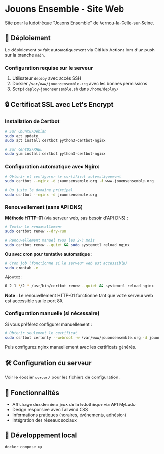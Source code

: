 # Jouons Ensemble - Site Web

Site pour la ludothèque "Jouons Ensemble" de Vernou-la-Celle-sur-Seine.

## 🚀 Déploiement

Le déploiement se fait automatiquement via GitHub Actions lors d'un push sur la branche `main`.

### Configuration requise sur le serveur

1. Utilisateur `deploy` avec accès SSH
2. Dossier `/var/www/jouonsensemble.org` avec les bonnes permissions
3. Script `deploy-jouonsensemble.sh` dans `/home/deploy/`

## 🔒 Certificat SSL avec Let's Encrypt

### Installation de Certbot

```bash
# Sur Ubuntu/Debian
sudo apt update
sudo apt install certbot python3-certbot-nginx

# Sur CentOS/RHEL
sudo yum install certbot python3-certbot-nginx
```

### Configuration automatique avec Nginx

```bash
# Obtenir et configurer le certificat automatiquement
sudo certbot --nginx -d jouonsensemble.org -d www.jouonsensemble.org

# Ou juste le domaine principal
sudo certbot --nginx -d jouonsensemble.org
```

### Renouvellement (sans API DNS)

**Méthode HTTP-01** (via serveur web, pas besoin d'API DNS) :

```bash
# Tester le renouvellement
sudo certbot renew --dry-run

# Renouvellement manuel tous les 2-3 mois
sudo certbot renew --quiet && sudo systemctl reload nginx
```

**Ou avec cron pour tentative automatique** :
```bash
# Cron job (fonctionne si le serveur web est accessible)
sudo crontab -e
```
Ajoutez :
```bash
0 2 1 */2 * /usr/bin/certbot renew --quiet && systemctl reload nginx
```

**Note** : Le renouvellement HTTP-01 fonctionne tant que votre serveur web est accessible sur le port 80.

### Configuration manuelle (si nécessaire)

Si vous préférez configurer manuellement :

```bash
# Obtenir seulement le certificat
sudo certbot certonly --webroot -w /var/www/jouonsensemble.org -d jouonsensemble.org
```

Puis configurez nginx manuellement avec les certificats générés.

## 🛠️ Configuration du serveur

Voir le dossier `server/` pour les fichiers de configuration.

## 📱 Fonctionnalités

- Affichage des derniers jeux de la ludothèque via API MyLudo
- Design responsive avec Tailwind CSS
- Informations pratiques (horaires, événements, adhésion)
- Intégration des réseaux sociaux

## 🔧 Développement local

```bash
docker compose up
```
